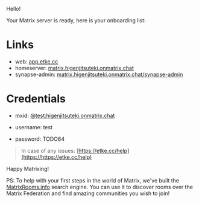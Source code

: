 Hello!

Your Matrix server is ready, here is your onboarding list:

# Links

* web: [app.etke.cc](https://app.etke.cc)
* homeserver: [matrix.higenjitsuteki.onmatrix.chat](https://matrix.higenjitsuteki.onmatrix.chat)
* synapse-admin: [matrix.higenjitsuteki.onmatrix.chat/synapse-admin](https://matrix.higenjitsuteki.onmatrix.chat/synapse-admin)


# Credentials

* mxid: [@test:higenjitsuteki.onmatrix.chat](https://matrix.to/#/@test:higenjitsuteki.onmatrix.chat)

* username: test
* password: TODO64


> In case of any issues: [https://etke.cc/help](https://https://etke.cc/help)

Happy Matrixing!

PS: To help with your first steps in the world of Matrix, we've built the [MatrixRooms.info](https://MatrixRooms.info) search engine. You can use it to discover rooms over the Matrix Federation and find amazing communities you wish to join!

